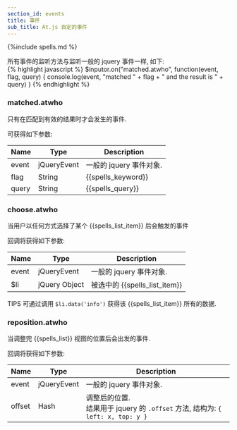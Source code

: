 ```yaml
---
section_id: events
title: 事件
sub_title: At.js 自定的事件
---
```

{%include spells.md %}

所有事件的监听方法与监听一般的 jquery 事件一样, 如下:  
{% highlight javascript %}
  $inputor.on("matched.atwho", function(event, flag, query) {
    console.log(event, "matched " + flag + " and the result is " + query)
  }
{% endhighlight %}

### matched.atwho

只有在匹配到有效的结果时才会发生的事件.  

可获得如下参数:
<table class="table table-striped table-bordered">
  <thead>
    <th>Name</th>
    <th>Type</th>
    <th>Description</th>
  </thead>
  <tbody>
    <tr>
      <td>event</td>
      <td>jQueryEvent</td>
      <td>一般的 jquery 事件对象.</td>
    </tr>
    <tr>
      <td>flag</td>
      <td>String</td>
      <td>{{spells_keyword}}</td>
    </tr>
    <tr>
      <td>query</td>
      <td>String</td>
      <td>{{spells_query}}</td>
    </tr>
  </tbody>
</table>

### choose.atwho

当用户以任何方式选择了某个 {{spells_list_item}} 后会触发的事件

回调将获得如下参数:
<table class="table table-striped table-bordered">
  <thead>
    <th>Name</th>
    <th>Type</th>
    <th>Description</th>
  </thead>
  <tbody>
    <tr>
      <td>event</td>
      <td>jQueryEvent</td>
      <td>一般的 jquery 事件对象.</td>
    </tr>
    <tr>
      <td>$li</td>
      <td>jQuery Object</td>
      <td>被选中的 {{spells_list_item}}</td>
    </tr>
  </tbody>
</table>

<span class="label label-info">TIPS</span> 可通过调用 `$li.data('info')` 获得该 {{spells_list_item}} 所有的数据.

### reposition.atwho

当调整完 {{spells_list}} 视图的位置后会出发的事件.

回调将获得如下参数:
<table class="table table-striped table-bordered">
  <thead>
    <th>Name</th>
    <th>Type</th>
    <th>Description</th>
  </thead>
  <tbody>
    <tr>
      <td>event</td>
      <td>jQueryEvent</td>
      <td>一般的 jquery 事件对象.</td>
    </tr>
    <tr>
      <td>offset</td>
      <td>Hash</td>
      <td>
        调整后的位置.<br/>
        结果用于 jquery 的 <code>.offset</code> 方法, 结构为: <code>{ left: x, top: y }</code>
      </td>
    </tr>
  </tbody>
</table>
